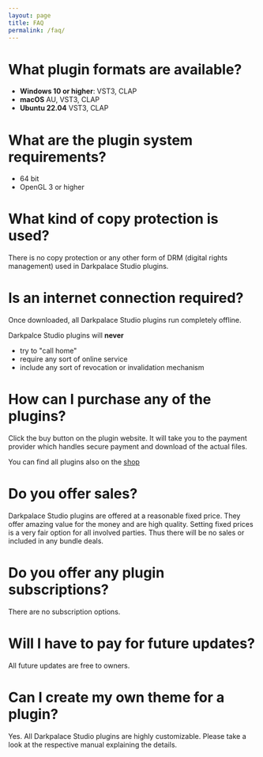 ```yaml
---
layout: page
title: FAQ
permalink: /faq/
---
```


# What plugin formats are available?
- **Windows 10 or higher**: VST3, CLAP
- **macOS** AU, VST3, CLAP
- **Ubuntu 22.04** VST3, CLAP


# What are the plugin system requirements?
- 64 bit
- OpenGL 3 or higher


# What kind of copy protection is used?
There is no copy protection or any other form of DRM (digital rights management) used in Darkpalace Studio plugins. 


# Is an internet connection required?
Once downloaded, all Darkpalace Studio plugins run completely offline.

Darkpalce Studio plugins will **never**

- try to "call home"
- require any sort of online service
- include any sort of revocation or invalidation mechanism


# How can I purchase any of the plugins?
Click the buy button on the plugin website. It will take you to the payment provider which handles secure payment and download of the actual files.

You can find all plugins also on the [shop](https://darkpalacestudio.tentary.com/)


# Do you offer sales?
Darkpalace Studio plugins are offered at a reasonable fixed price. They offer amazing value for the money and are high quality.
Setting fixed prices is a very fair option for all involved parties.
Thus there will be no sales or included in any bundle deals.


# Do you offer any plugin subscriptions?
There are no subscription options.


# Will I have to pay for future updates?
All future updates are free to owners.


# Can I create my own theme for a plugin?
Yes. All Darkpalace Studio plugins are highly customizable. Please take a look at the respective manual explaining the details.
